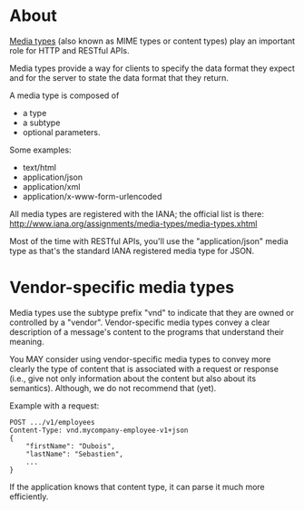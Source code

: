 # About
[Media types](https://en.wikipedia.org/wiki/Media_type) (also known as MIME types or content types) play an important role for HTTP and RESTful APIs.

Media types provide a way for clients to specify the data format they expect and for the server to state the data format that they return.

A media type is composed of
* a type
* a subtype
* optional parameters.

Some examples:
* text/html
* application/json
* application/xml
* application/x-www-form-urlencoded

All media types are registered with the IANA; the official list is there: http://www.iana.org/assignments/media-types/media-types.xhtml

Most of the time with RESTful APIs, you'll use the "application/json" media type as that's the standard IANA registered media type for JSON.

# Vendor-specific media types
Media types use the subtype prefix "vnd" to indicate that they are owned or controlled by a "vendor". Vendor-specific media types convey a clear description of a message's content to the programs that understand their meaning.

You MAY consider using vendor-specific media types to convey more clearly the type of content that is associated with a request or response (i.e., give not only information about the content but also about its semantics). Although, we do not recommend that (yet).

Example with a request:
```
POST .../v1/employees
Content-Type: vnd.mycompany-employee-v1+json
{
    "firstName": "Dubois",
    "lastName": "Sebastien",
    ...
}
```

If the application knows that content type, it can parse it much more efficiently.